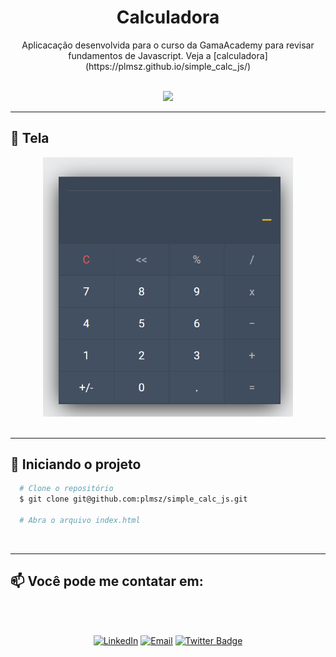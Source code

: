 <div align="center">
  <h1 align="center">Calculadora</h1>
</div>

<p align="center">
Aplicacação desenvolvida para o curso da GamaAcademy para revisar fundamentos de Javascript. Veja a [calculadora](https://plmsz.github.io/simple_calc_js/) </p> 
<br />
<div align="center">
  <img src="https://img.shields.io/static/v1?label=Status&message=WIP&color=F46D01&style=for-the-badge"/>
</div>

---

## 📱 Tela

<div align="center">
  <img src="./cal.png" title="Tela da calculadora" width="400" />
</div>
<br />

---

## 🏁 Iniciando o projeto

```bash
  # Clone o repositório
  $ git clone git@github.com:plmsz/simple_calc_js.git

  # Abra o arquivo index.html
```

 <br />

---

## 📫 Você pode me contatar em:

<div align="center">
<img style="border-radius: 50% ;" src="https://github.com/plmsz.png" width="100px;" alt=""/>
</div>
<div align="center">
</br>

[![LinkedIn](https://img.shields.io/static/v1?label=&message=LinkedIn&color=blue&style=flat-square&logo=LinkedIn&logoColor=white)](https://www.linkedin.com/in/plmsz/)
[![Email](https://img.shields.io/static/v1?label=&message=Email&color=red&style=flat-square&logo=Gmail&logoColor=white)](mailto:plmsouzaoliveira@gmail.com)
[![Twitter Badge](https://img.shields.io/static/v1?label=&message=Twitter&color=1ca0f1&style=flat-square&logo=Twitter&logoColor=white)](https://twitter.com/plmszdev)
</span>